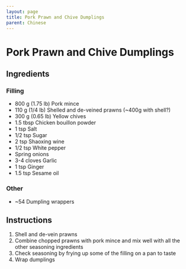 ```yaml
---
layout: page
title: Pork Prawn and Chive Dumplings
parent: Chinese
---
```


# Pork Prawn and Chive Dumplings

## Ingredients

### Filling

- 800 g (1.75 lb) Pork mince
- 110 g (1/4 lb) Shelled and de-veined prawns (~400g with shell?)
- 300 g (0.65 lb) Yellow chives
- 1.5 tbsp Chicken bouillon powder
- 1 tsp Salt
- 1/2 tsp Sugar
- 2 tsp Shaoxing wine
- 1/2 tsp White pepper
- Spring onions
- 3-4 cloves Garlic
- 1 tsp Ginger
- 1.5 tsp Sesame oil

### Other

- ~54 Dumpling wrappers

## Instructions

1. Shell and de-vein prawns
2. Combine chopped prawns with pork mince and mix well with all the other seasoning ingredients
3. Check seasoning by frying up some of the filling on a pan to taste
4. Wrap dumplings
